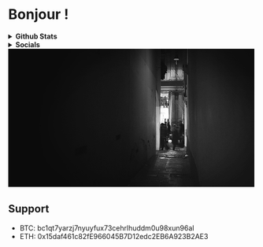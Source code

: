 # Bonjour !

<details>	
  <summary><b>Github Stats</b></summary>

  <br />
  <img height="200em" src="https://github-readme-stats.vercel.app/api?username=culturally&title_color=ffffff&text_color=c9cacc&icon_color=2bbc8a&bg_color=1d1f21" />
  <img height="200em" src="https://github-readme-stats.vercel.app/api/top-langs/?username=culturally&title_color=ffffff&text_color=c9cacc&icon_color=2bbc8a&bg_color=1d1f21"/>
</details>


<details>	
  <summary><b>Socials</b></summary>

- Discord: [detective#5047](https://discord.gg/m922xF9)

- Telegram: [@baryons](https://t.me/undecryptable)
</details>

<img src="https://github.com/culturally/culturally/blob/main/23CC9B65-ECCD-49C3-8802-ED4F47BA25BE.gif">

## Support

- BTC: bc1qt7yarzj7nyuyfux73cehrlhuddm0u98xun96al
- ETH: 0x15daf461c82fE966045B7D12edc2EB6A923B2AE3
